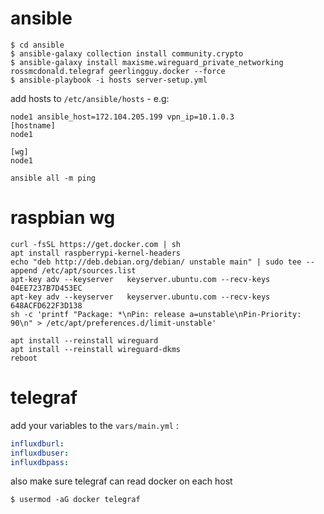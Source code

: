 # ansible
```shell script
$ cd ansible
$ ansible-galaxy collection install community.crypto
$ ansible-galaxy install maxisme.wireguard_private_networking rossmcdonald.telegraf geerlingguy.docker --force
$ ansible-playbook -i hosts server-setup.yml
```
add hosts to `/etc/ansible/hosts` - e.g:
```
node1 ansible_host=172.104.205.199 vpn_ip=10.1.0.3
[hostname]
node1

[wg]
node1
```
`ansible all -m ping`

# raspbian wg
```
curl -fsSL https://get.docker.com | sh
apt install raspberrypi-kernel-headers
echo "deb http://deb.debian.org/debian/ unstable main" | sudo tee --append /etc/apt/sources.list
apt-key adv --keyserver   keyserver.ubuntu.com --recv-keys 04EE7237B7D453EC
apt-key adv --keyserver   keyserver.ubuntu.com --recv-keys 648ACFD622F3D138
sh -c 'printf "Package: *\nPin: release a=unstable\nPin-Priority: 90\n" > /etc/apt/preferences.d/limit-unstable'

apt install --reinstall wireguard
apt install --reinstall wireguard-dkms
reboot
```
# telegraf
add your variables to the `vars/main.yml` :
```yml
influxdburl:
influxdbuser:
influxdbpass:
```

also make sure telegraf can read docker on each host
 
```
$ usermod -aG docker telegraf
```